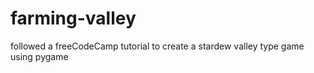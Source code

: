 # farming-valley
followed a freeCodeCamp tutorial to create a stardew valley type game using pygame

